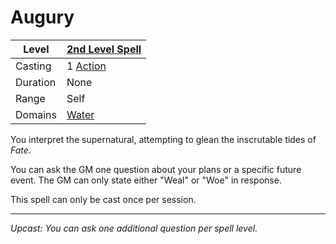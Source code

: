# Augury

| Level    | [2nd Level Spell](2nd%20Level%20Spells.md)          |
| -------- | --------------------------------------------------- |
| Casting  | 1 [Action](../../../../Game%20Procedures/Core%20Procedures/Action.md) |
| Duration | None                                                |
| Range    | Self                                                |
| Domains  | [Water](../../Spell%20Domains/Water.md)          |

You interpret the supernatural, attempting to glean the inscrutable tides of *Fate*.

You can ask the GM one question about your plans or a specific future event. The GM can only state either "Weal" or "Woe" in response.

This spell can only be cast once per session.

---
*Upcast: You can ask one additional question per spell level.*
